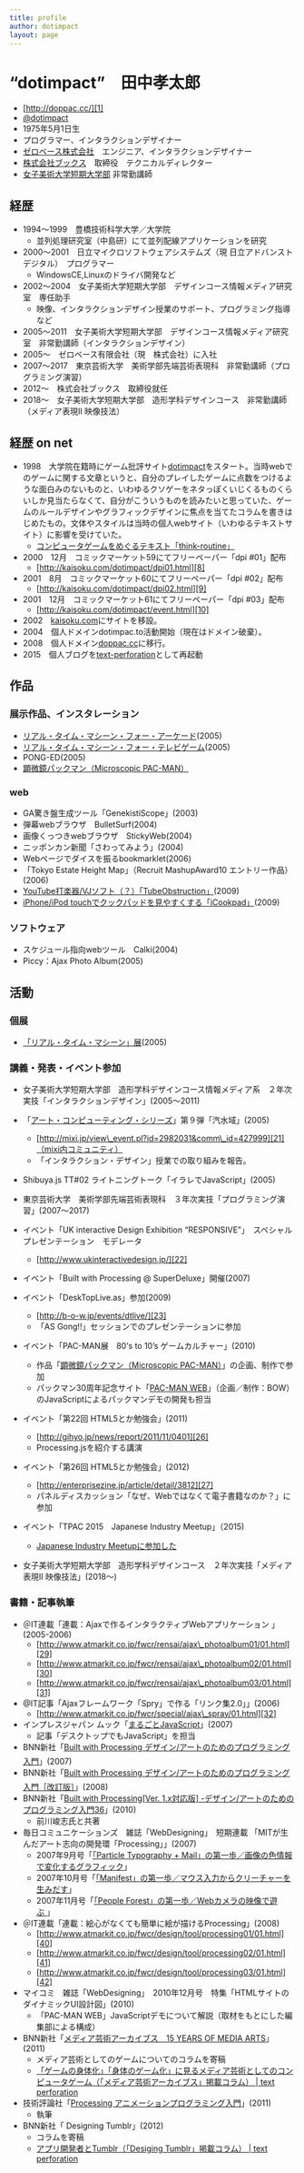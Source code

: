 ```yaml
---
title: profile
author: dotimpact
layout: page
---
```


# &#8220;dotimpact&#8221;　田中孝太郎

  * [http://doppac.cc/][1]
  * [@dotimpact][2]
  * 1975年5月1日生
  * プログラマー、インタラクションデザイナー
  * [ゼロベース株式会社][3]　エンジニア、インタラクションデザイナー
  * [株式会社ブックス][4]　取締役　テクニカルディレクター
  * [女子美術大学短期大学部][5] 非常勤講師

## 経歴

  * 1994〜1999　豊橋技術科学大学／大学院
	  * 並列処理研究室（中島研）にて並列配線アプリケーションを研究
  * 2000〜2001　日立マイクロソフトウェアシステムズ（現 日立アドバンストデジタル）　プログラマー
	  * WindowsCE,Linuxのドライバ開発など
  * 2002〜2004　女子美術大学短期大学部　デザインコース情報メディア研究室　専任助手
	  * 映像、インタラクションデザイン授業のサポート、プログラミング指導など
  * 2005〜2011　女子美術大学短期大学部　デザインコース情報メディア研究室　非常勤講師（インタラクションデザイン）
  * 2005〜　ゼロベース有限会社（現　株式会社）に入社
  * 2007〜2017　東京芸術大学　美術学部先端芸術表現科　非常勤講師（プログラミング演習）
  * 2012〜　株式会社ブックス　取締役就任
  * 2018〜　女子美術大学短期大学部　造形学科デザインコース　非常勤講師（メディア表現II 映像技法）

## 経歴 on net

  * 1998　大学院在籍時にゲーム批評サイト[dotimpact][6]をスタート。当時webでのゲームに関する文章というと、自分のプレイしたゲームに点数をつけるような面白みのないものと、いわゆるクソゲーをネタっぽくいじくるものくらいしか見当たらなくて、自分がこういうものを読みたいと思っていた、ゲームのルールデザインやグラフィックデザインに焦点を当てたコラムを書きはじめたもの。文体やスタイルは当時の個人webサイト（いわゆるテキストサイト）に影響を受けていた。
	  * [コンピュータゲームをめぐるテキスト「think-routine」][7]
  * 2000　12月　コミックマーケット59にてフリーペーパー「dpi #01」配布
	  * [http://kaisoku.com/dotimpact/dpi01.html][8]
  * 2001　8月　コミックマーケット60にてフリーペーパー「dpi #02」配布
	  * [http://kaisoku.com/dotimpact/dpi02.html][9]
  * 2001　12月　コミックマーケット61にてフリーペーパー「dpi #03」配布
	  * [http://kaisoku.com/dotimpact/event.html][10]
  * 2002　[kaisoku.com][11]にサイトを移設。
  * 2004　個人ドメインdotimpac.to活動開始（現在はドメイン破棄）。
  * 2008　個人ドメイン[doppac.cc][12]に移行。
* 2015　個人ブログを[text-perforation][13]として再起動

## 作品

### 展示作品、インスタレーション

  * [リアル・タイム・マシーン・フォー・アーケード][14](2005)
  * [リアル・タイム・マシーン・フォー・テレビゲーム][15](2005)
  * PONG-ED(2005)
  * [顕微鏡パックマン（Microscopic PAC-MAN）][16]

### web

  * GA驚き盤生成ツール「GenekistiScope」(2003)
  * 弾幕webブラウザ　BulletSurf(2004)
  * 画像くっつきwebブラウザ　StickyWeb(2004)
  * ニッポンカン新聞「さわってみよう」(2004)
  * Webページでダイスを振るbookmarklet(2006)
  * 「Tokyo Estate Height Map」（Recruit MashupAward10 エントリー作品）(2006)
  * [YouTube打楽器/VJソフト（？）「TubeObstruction」][17](2009)
  * [iPhone/iPod touchでクックパッドを見やすくする「iCookpad」][18](2009)

### ソフトウェア

  * スケジュール指向webツール　Calki(2004)
  * Piccy：Ajax Photo Album(2005)

## 活動

### 個展

  * [「リアル・タイム・マシーン」展][19](2005)

### 講義・発表・イベント参加

  * 女子美術大学短期大学部　造形学科デザインコース情報メディア系　２年次実技「インタラクションデザイン」(2005〜2011)
  * 「[アート・コンピューティング・シリーズ][20]」第９弾「汽水域」(2005)
	  * [http://mixi.jp/view\_event.pl?id=2982031&comm\_id=427999][21]（mixi内コミュニティ）
	  * 「インタラクション・デザイン」授業での取り組みを報告。
  * Shibuya.js TT#02 ライトニングトーク「イラレでJavaScript」(2005)
  * 東京芸術大学　美術学部先端芸術表現科　３年次実技「プログラミング演習」(2007〜2017)
  * イベント「UK interactive Design Exhibition &#8220;RESPONSIVE&#8221;」　スペシャルプレゼンテーション　モデレータ
	  * [http://www.ukinteractivedesign.jp/][22]
  * イベント「Built with Processing @ SuperDeluxe」開催(2007)
  * イベント「DeskTopLive.as」参加(2009)
	  * [http://b-o-w.jp/events/dtlive/][23]
	  * 「AS Gong!!」セッションでのプレゼンテーションに参加

  * イベント「PAC-MAN展　80&#8217;s to 10&#8217;s ゲームカルチャー」(2010)
	  * 作品「[顕微鏡パックマン（Microscopic PAC-MAN）][24]」の企画、制作で参加
	  * パックマン30周年記念サイト「[PAC-MAN WEB][25]」（企画／制作：BOW）のJavaScriptによるパックマンデモの開発も担当

  * イベント「第22回 HTML5とか勉強会」(2011)
	  * [http://gihyo.jp/news/report/2011/11/0401][26]
	  * Processing.jsを紹介する講演
  * イベント「第26回 HTML5とか勉強会」(2012)
	  * [http://enterprisezine.jp/article/detail/3812][27]
	  * パネルディスカッション「なぜ、Webではなくて電子書籍なのか？」に参加

  * イベント「TPAC 2015　Japanese Industry Meetup」（2015)
  	* [Japanese Industry Meetupに参加した][28]

  * 女子美術大学短期大学部　造形学科デザインコース　２年次実技「メディア表現II 映像技法」(2018〜)

### 書籍・記事執筆

  * ＠IT連載「連載：Ajaxで作るインタラクティブWebアプリケーション 」(2005-2006)
	  * [http://www.atmarkit.co.jp/fwcr/rensai/ajax\_photoalbum01/01.html][29]
	  * [http://www.atmarkit.co.jp/fwcr/rensai/ajax\_photoalbum02/01.html][30]
	  * [http://www.atmarkit.co.jp/fwcr/rensai/ajax\_photoalbum03/01.html][31]
  * @IT記事「Ajaxフレームワーク「Spry」で作る「リンク集2.0」」(2006)
	  * [http://www.atmarkit.co.jp/fwcr/special/ajax\_spray/01.html][32]
  * インプレスジャパン ムック「[まるごとJavaScript][33]」(2007)
	  * 記事「デスクトップでもJavaScript」を担当
  * BNN新社「[Built with Processing デザイン/アートのためのプログラミング入門][34]」(2007)
  * BNN新社「[Built with Processing デザイン/アートのためのプログラミング入門［改訂版］][35]」(2008)
  * BNN新社「[Built with Processing[Ver. 1.x対応版] -デザイン/アートのためのプログラミング入門][36][36]」(2010)
	  * 前川峻志氏と共著
  * 毎日コミュニケーションズ　雑誌「WebDesigning」　短期連載 「MITが生んだアート志向の開発環「Processing」」(2007)
	  * 2007年9月号「[「Particle Typography + Mail」の第一歩／画像の色情報で変化するグラフィック][37]」
	  * 2007年10月号「[「Manifest」の第一歩／マウス入力からクリーチャーを生みだす][38]」
	  * 2007年11月号「[「People Forest」の第一歩／Webカメラの映像で遊ぶ ][39]」
  * ＠IT連載「連載：絵心がなくても簡単に絵が描けるProcessing」(2008)
	  * [http://www.atmarkit.co.jp/fwcr/design/tool/processing01/01.html][40]
	  * [http://www.atmarkit.co.jp/fwcr/design/tool/processing02/01.html][41]
	  * [http://www.atmarkit.co.jp/fwcr/design/tool/processing03/01.html][42]
  * マイコミ　雑誌「WebDesigning」　2010年12月号　特集「HTMLサイトのダイナミックUI設計図」(2010)
	  * 「PAC-MAN WEB」JavaScriptデモについて解説（取材をもとにした編集部による構成）
  * BNN新社「[メディア芸術アーカイブス　15 YEARS OF MEDIA ARTS][43]」(2011)
	  * メディア芸術としてのゲームについてのコラムを寄稿
	* [「ゲームの身体化」「身体のゲーム化」に見るメディア芸術としてのコンピュータゲーム（「メディア芸術アーカイブス」掲載コラム） | text perforation][44]
* 技術評論社「[Processing アニメーションプログラミング入門][45]」(2011)
	* 執筆
* BNN新社「 Designing Tumblr」(2012)
	* コラムを寄稿
	* [アプリ開発者とTumblr（「Desiging Tumblr」掲載コラム） | text perforation][46]

[1]:	http://doppac.cc/
[2]:	http://twitter.com/dotimpact
[3]:	http://zerobase.jp/
[4]:	http://bccks.jp/
[5]:	http://www.joshibi.ac.jp/
[6]:	http://www.para.tutics.tut.ac.jp/~kotaro/Dotimpact/
[7]:	http://www.kaisoku.com/dotimpact/think.html
[8]:	http://kaisoku.com/dotimpact/dpi01.html
[9]:	http://kaisoku.com/dotimpact/dpi02.html
[10]:	http://kaisoku.com/dotimpact/event.html
[11]:	http://www.kaisoku.com/
[12]:	http://doppac.cc
[13]:	http://text-perforation.doppac.cc/
[14]:	http://collisions.doppac.cc/archives/81
[15]:	http://collisions.doppac.cc/archives/83
[16]:	http://collisions.doppac.cc/archives/404
[17]:	http://collisions.doppac.cc/archives/180
[18]:	http://collisions.doppac.cc/archives/195
[19]:	http://collisions.doppac.cc/archives/69
[20]:	http://www.kazushi.info/modules/xfsection/index.php?category=3
[21]:	http://mixi.jp/view_event.pl?id=2982031&comm_id=427999
[22]:	http://www.ukinteractivedesign.jp/
[23]:	http://b-o-w.jp/events/dtlive/
[24]:	http://collisions.doppac.cc/archives/404
[25]:	http://pacman.com/ja/index.html
[26]:	http://gihyo.jp/news/report/2011/11/0401
[27]:	http://enterprisezine.jp/article/detail/3812
[28]:	http://text-perforation.doppac.cc/2015/10/25/201510/japanese-industry-meetup/
[29]:	http://www.atmarkit.co.jp/fwcr/rensai/ajax_photoalbum01/01.html
[30]:	http://www.atmarkit.co.jp/fwcr/rensai/ajax_photoalbum02/01.html
[31]:	http://www.atmarkit.co.jp/fwcr/rensai/ajax_photoalbum03/01.html
[32]:	http://www.atmarkit.co.jp/fwcr/special/ajax_spray/01.html
[33]:	http://www.amazon.co.jp/exec/obidos/ASIN/4844323644/dotimpact-22/ref=nosim/
[34]:	http://www.amazon.co.jp/exec/obidos/ASIN/4861004241/dotimpact-22/ref=nosim/
[35]:	http://www.amazon.co.jp/exec/obidos/ASIN/4861005582/dotimpact-22/ref=nosim/
[36]:	http://www.amazon.co.jp/exec/obidos/ASIN/4861007070/dotimpact-22/ref=nosim/
[37]:	http://book.mycom.co.jp/wd/backnumber/200709.html
[38]:	http://book.mycom.co.jp/wd/backnumber/200710.html
[39]:	http://book.mycom.co.jp/wd/backnumber/200711.html
[40]:	http://www.atmarkit.co.jp/fwcr/design/tool/processing01/01.html
[41]:	http://www.atmarkit.co.jp/fwcr/design/tool/processing02/01.html
[42]:	http://www.atmarkit.co.jp/fwcr/design/tool/processing03/01.html
[43]:	http://www.amazon.co.jp/gp/product/ASIN/4861008174/dotimpact-22/ref=nosim/
[44]:	http://text-perforation.doppac.cc/2012/03/01/2_text/15-years-of-media-arts-column/
[45]:	http://www.amazon.co.jp/exec/obidos/ASIN/477414715X/dotimpact-22/ref=nosim/
[46]:	http://text-perforation.doppac.cc/2012/09/11/2_text/designing-tumblr-column/
